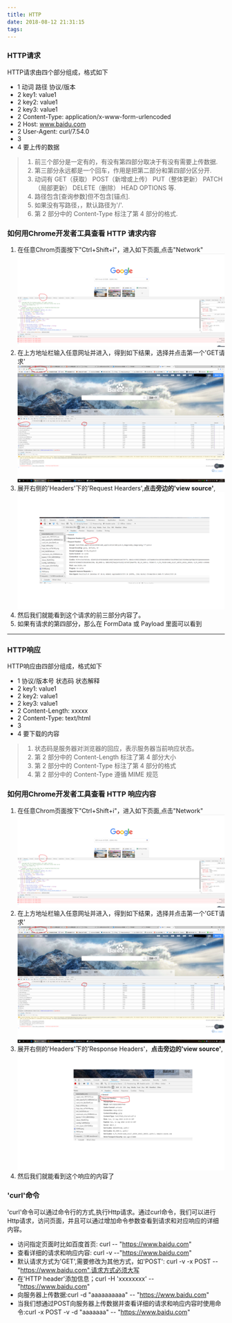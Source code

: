 ```yaml
---
title: HTTP
date: 2018-08-12 21:31:15
tags:
---
```

### HTTP请求
HTTP请求由四个部分组成，格式如下  

* 1 动词 路径 协议/版本  
* 2 key1: value1  
* 2 key2: value1  
* 2 key3: value1  
* 2 Content-Type: application/x-www-form-urlencoded  
* 2 Host: www.baidu.com  
* 2 User-Agent: curl/7.54.0  
* 3  
* 4 要上传的数据  
> 1. 前三个部分是一定有的，有没有第四部分取决于有没有需要上传数据.  
> 2. 第三部分永远都是一个回车，作用是把第二部分和第四部分区分开.
> 3. 动词有 GET（获取） POST（新增或上传） PUT（整体更新） PATCH（局部更新） DELETE（删除） HEAD OPTIONS 等.
> 4. 路径包含[查询参数]但不包含[锚点].
> 5. 如果没有写路径，，默认路径为'/'.
> 6. 第 2 部分中的 Content-Type 标注了第 4 部分的格式.

### 如何用Chrome开发者工具查看 HTTP 请求内容  
1. 在任意Chrom页面按下"Ctrl+Shift+i"，进入如下页面,点击"Network"  
![network](https://raw.githubusercontent.com/fruittooth/blog-generator/master/images/http/network.png)
2. 在上方地址栏输入任意网址并进入，得到如下结果，选择并点击第一个'GET请求'  
![get](https://raw.githubusercontent.com/fruittooth/blog-generator/master/images/http/http3.png)
3. 展开右侧的'Headers'下的'Request Hearders',**点击旁边的'view source'**,  
![view source](https://raw.githubusercontent.com/fruittooth/blog-generator/master/images/http/HTTP4.png)  
4. 然后我们就能看到这个请求的前三部分内容了。  
5. 如果有请求的第四部分，那么在 FormData 或 Payload 里面可以看到  
------
### HTTP响应  
HTTP响应由四部分组成，格式如下


* 1 协议/版本号 状态码 状态解释  
* 2 key1: value1  
* 2 key2: value1  
* 2 key3: value1  
* 2 Content-Length: xxxxx  
* 2 Content-Type: text/html    
* 3  
* 4 要下载的内容  
> 1. 状态码是服务器对浏览器的回应，表示服务器当前响应状态。
> 2. 第 2 部分中的 Content-Length 标注了第 4 部分大小
> 3. 第 2 部分中的 Content-Type 标注了第 4 部分的格式
> 4. 第 2 部分中的 Content-Type 遵循 MIME 规范

### 如何用Chrome开发者工具查看 HTTP 响应内容  
1. 在任意Chrom页面按下"Ctrl+Shift+i"，进入如下页面,点击"Network"  
![network](https://raw.githubusercontent.com/fruittooth/blog-generator/master/images/http/network.png)
2. 在上方地址栏输入任意网址并进入，得到如下结果，选择并点击第一个'GET请求'  
![get](https://raw.githubusercontent.com/fruittooth/blog-generator/master/images/http/http3.png)
3. 展开右侧的'Headers'下的'Response Headers'，**点击旁边的'view source'**,
![](https://raw.githubusercontent.com/fruittooth/blog-generator/master/images/http/HTTP5.png)
4. 然后我们就能看到这个响应的内容了

### 'curl'命令  
'curl'命令可以通过命令行的方式,执行Http请求。通过curl命令，我们可以进行Http请求，访问页面，并且可以通过增加命令参数查看到请求和对应响应的详细内容。
* 访问指定页面时比如百度首页: curl -- "https://www.baidu.com"
* 查看详细的请求和响应内容: curl -v --"https://www.baidu.com"
* 默认请求方式为'GET',需要修改为其他方式，如'POST': curl -v -x POST -- "https://www.baidu.com",请求方式必须大写
* 在'HTTP header'添加信息；curl -H 'xxxxxxxx' -- "https://www.baidu.com"
* 向服务器上传数据:curl -d "aaaaaaaaaa" -- "https://www.baidu.com"
* 当我们想通过POST向服务器上传数据并查看详细的请求和响应内容时使用命令:curl -x POST -v -d "aaaaaaa" -- "https://www.baidu.com"
